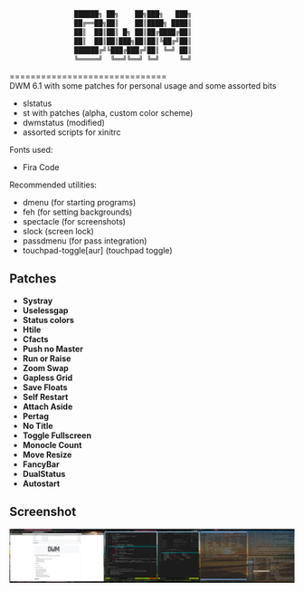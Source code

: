 ```
 				██████╗ ██╗    ██╗███╗   ███╗
   				██╔══██╗██║    ██║████╗ ████║
   				██║  ██║██║ █╗ ██║██╔████╔██║
   				██║  ██║██║███╗██║██║╚██╔╝██║
   				██████╔╝╚███╔███╔╝██║ ╚═╝ ██║
   				╚═════╝  ╚══╝╚══╝ ╚═╝     ╚═╝
```
==============================  
DWM 6.1 with some patches for personal usage and some assorted bits
- slstatus
- st with patches (alpha, custom color scheme)
- dwmstatus (modified)
- assorted scripts for xinitrc

Fonts used:
- Fira Code

Recommended utilities:
- dmenu (for starting programs)
- feh (for setting backgrounds)
- spectacle (for screenshots) 
- slock (screen lock)
- passdmenu (for pass integration)
- touchpad-toggle[aur] (touchpad toggle)
    
Patches
----------------------------
* **Systray**
* **Uselessgap**
* **Status colors**
* **Htile**
* **Cfacts**
* **Push no Master**
* **Run or Raise**
* **Zoom Swap**
* **Gapless Grid**
* **Save Floats**
* **Self Restart**
* **Attach Aside**
* **Pertag**
* **No Title**
* **Toggle Fullscreen**
* **Monocle Count**
* **Move Resize**
* **FancyBar**
* **DualStatus**
* **Autostart**
  
Screenshot
----------------------------
![Screenshot](/screenshot.png)
